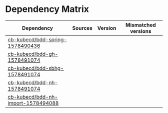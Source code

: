 # Dependency Matrix

Dependency | Sources | Version | Mismatched versions
---------- | ------- | ------- | -------------------
[cb-kubecd/bdd-spring-1578490436](https://github.com/cb-kubecd/bdd-spring-1578490436.git) |  | []() | 
[cb-kubecd/bdd-gh-1578491074](https://github.com/cb-kubecd/bdd-gh-1578491074.git) |  | []() | 
[cb-kubecd/bdd-sbhg-1578491074](https://github.com/cb-kubecd/bdd-sbhg-1578491074.git) |  | []() | 
[cb-kubecd/bdd-nh-1578491074](https://github.com/cb-kubecd/bdd-nh-1578491074.git) |  | []() | 
[cb-kubecd/bdd-nh-import-1578494088](https://github.com/cb-kubecd/bdd-nh-import-1578494088.git) |  | []() | 
